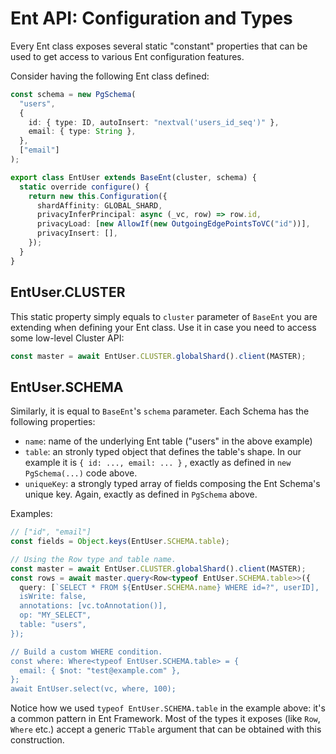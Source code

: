 # Ent API: Configuration and Types

Every Ent class exposes several static "constant" properties that can be used to get access to various Ent configuration features.

Consider having the following Ent class defined:

```typescript
const schema = new PgSchema(
  "users",
  {
    id: { type: ID, autoInsert: "nextval('users_id_seq')" },
    email: { type: String },
  },
  ["email"]
);

export class EntUser extends BaseEnt(cluster, schema) {
  static override configure() {
    return new this.Configuration({
      shardAffinity: GLOBAL_SHARD,
      privacyInferPrincipal: async (_vc, row) => row.id,
      privacyLoad: [new AllowIf(new OutgoingEdgePointsToVC("id"))],
      privacyInsert: [],
    });
  }
}
```

## EntUser.CLUSTER

This static property simply equals to `cluster` parameter of `BaseEnt` you are extending when defining your Ent class. Use it in case you need to access some low-level Cluster API:

```typescript
const master = await EntUser.CLUSTER.globalShard().client(MASTER);
```

## EntUser.SCHEMA

Similarly, it is equal to `BaseEnt`'s `schema` parameter. Each Schema has the following properties:

* `name`: name of the underlying Ent table ("users" in the above example)
* `table`: an stronly typed object that defines the table's shape. In our example it is `{ id: ..., email: ... }` ,  exactly as defined in `new PgSchema(...)` code above.
* `uniqueKey`: a strongly typed array of fields composing the Ent Schema's unique key. Again, exactly as defined in `PgSchema` above.

Examples:

```typescript
// ["id", "email"]
const fields = Object.keys(EntUser.SCHEMA.table);

// Using the Row type and table name.
const master = await EntUser.CLUSTER.globalShard().client(MASTER);
const rows = await master.query<Row<typeof EntUser.SCHEMA.table>>({
  query: [`SELECT * FROM ${EntUser.SCHEMA.name} WHERE id=?", userID],
  isWrite: false,
  annotations: [vc.toAnnotation()],
  op: "MY_SELECT",
  table: "users",
});

// Build a custom WHERE condition.
const where: Where<typeof EntUser.SCHEMA.table> = { 
  email: { $not: "test@example.com" },
};
await EntUser.select(vc, where, 100);
```

Notice how we used `typeof EntUser.SCHEMA.table` in the example above: it's a common pattern in Ent Framework. Most of the types it exposes (like `Row`, `Where` etc.) accept a generic `TTable` argument that can be obtained with this construction.
